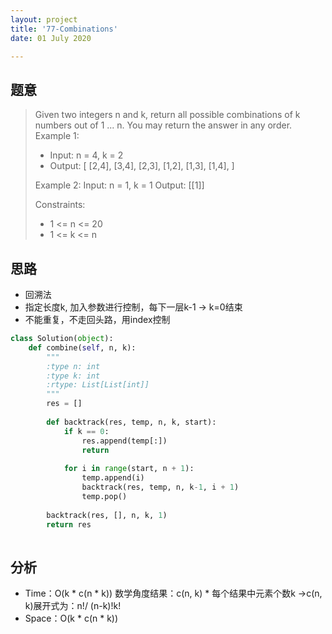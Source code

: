```yaml
---
layout: project
title: '77-Combinations'
date: 01 July 2020

---
```

## 题意
> Given two integers n and k, return all possible combinations of k numbers out of 1 ... n.
> You may return the answer in any order.
> Example 1:
> - Input: n = 4, k = 2
> - Output:
> [
>   [2,4],
>   [3,4],
>   [2,3],
>   [1,2],
>   [1,3],
>   [1,4],
> ]
>
> Example 2:
> Input: n = 1, k = 1
> Output: [[1]]
> 
> Constraints:
> - 1 <= n <= 20
> - 1 <= k <= n

## 思路
- 回溯法
- 指定长度k, 加入参数进行控制，每下一层k-1 -> k=0结束
- 不能重复，不走回头路，用index控制

~~~python
class Solution(object):
    def combine(self, n, k):
        """
        :type n: int
        :type k: int
        :rtype: List[List[int]]
        """
        res = []
        
        def backtrack(res, temp, n, k, start):
            if k == 0:
                res.append(temp[:])
                return
            
            for i in range(start, n + 1):
                temp.append(i)
                backtrack(res, temp, n, k-1, i + 1)
                temp.pop()
        
        backtrack(res, [], n, k, 1)
        return res
               
~~~

## 分析
- Time：O(k * c(n * k))  数学角度结果：c(n, k) * 每个结果中元素个数k ->c(n, k)展开式为：n!/ (n-k)!k!
- Space：O(k * c(n * k))
